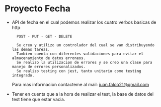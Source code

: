 # Proyecto Fecha
- API de fecha en el cual podemos realizar los cuatro verbos basicas de http

        POST - PUT - GET - DELETE

        Se creo y utilizo un controlador del cual se van distribuyendo las demas tareas. 
        Tambien cuenta con diferentes validaciones para evitar el almacenamiento de datos erroneos.
        Se realizo la utilizacion de errores y se creo una clase para manejo de errores personalizados.
        Se realizo testing con jest, tanto unitario como testing integrado.      

    Para mas informacion contacteme al mail: juan.falco21@gmail.com

    
- Tener en cuenta que a la hora de realizar el test, la base de datos del test tiene que estar vacia.